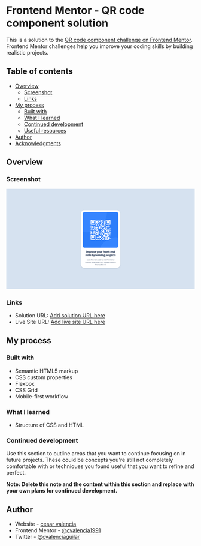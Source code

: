 # Frontend Mentor - QR code component solution

This is a solution to the [QR code component challenge on Frontend Mentor](https://www.frontendmentor.io/challenges/qr-code-component-iux_sIO_H). Frontend Mentor challenges help you improve your coding skills by building realistic projects. 

## Table of contents

- [Overview](#overview)
  - [Screenshot](#screenshot)
  - [Links](#links)
- [My process](#my-process)
  - [Built with](#built-with)
  - [What I learned](#what-i-learned)
  - [Continued development](#continued-development)
  - [Useful resources](#useful-resources)
- [Author](#author)
- [Acknowledgments](#acknowledgments)


## Overview

### Screenshot

![Screenshot image](./images/Screenshot.png)

### Links

- Solution URL: [Add solution URL here](https://github.com/cvalencia1991/qr-card-component)
- Live Site URL: [Add live site URL here](https://cvalencia1991.github.io/qr-card-component/)

## My process

### Built with

- Semantic HTML5 markup
- CSS custom properties
- Flexbox
- CSS Grid
- Mobile-first workflow


### What I learned

- Structure of CSS and HTML

### Continued development

Use this section to outline areas that you want to continue focusing on in future projects. These could be concepts you're still not completely comfortable with or techniques you found useful that you want to refine and perfect.

**Note: Delete this note and the content within this section and replace with your own plans for continued development.**

## Author

- Website - [cesar valencia](https://www.your-site.com)
- Frontend Mentor - [@cvalencia1991](https://www.frontendmentor.io/profile/cvalencia1991)
- Twitter - [@cvalenciaguilar](https://x.com/cvalenciaguilar)

